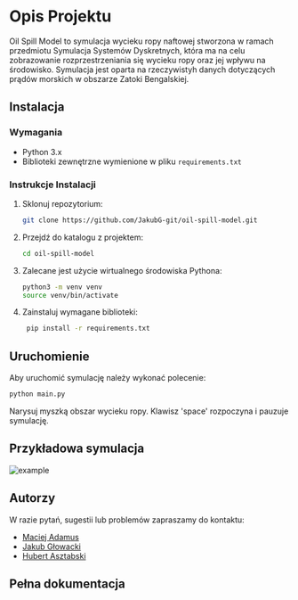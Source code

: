 
# Opis Projektu

Oil Spill Model to symulacja wycieku ropy naftowej stworzona w ramach przedmiotu Symulacja Systemów Dyskretnych, która ma na celu zobrazowanie rozprzestrzeniania się wycieku ropy oraz jej wpływu na środowisko. Symulacja jest oparta na rzeczywistyh danych dotyczących prądów morskich w obszarze Zatoki Bengalskiej. 

## Instalacja

### Wymagania

- Python 3.x
- Biblioteki zewnętrzne wymienione w pliku `requirements.txt`

### Instrukcje Instalacji

1. Sklonuj repozytorium:

   ```bash
   git clone https://github.com/JakubG-git/oil-spill-model.git
   ```
2. Przejdź do katalogu z projektem:

   ```bash
   cd oil-spill-model
   ```
3. Zalecane jest użycie wirtualnego środowiska Pythona:

   ```bash
   python3 -m venv venv
   source venv/bin/activate
   ```
4. Zainstaluj wymagane biblioteki:

   ```bash
    pip install -r requirements.txt
    ```

## Uruchomienie
Aby uruchomić symulację należy wykonać polecenie:
```bash
python main.py
```
Narysuj myszką obszar wycieku ropy. Klawisz 'space' rozpoczyna i pauzuje symulację. 

## Przykładowa symulacja
![example](example.gif)

## Autorzy
W razie pytań, sugestii lub problemów zapraszamy do kontaktu:
- [Maciej Adamus](https://github.com/maciad)
- [Jakub Głowacki](https://github.com/JakubG-git)
- [Hubert Asztabski](https://github.com/Sztaba)

## Pełna dokumentacja